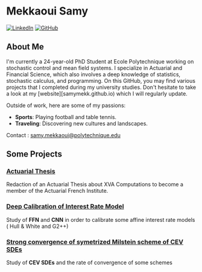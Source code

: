 # Mekkaoui Samy 


[![LinkedIn](https://img.shields.io/badge/LinkedIn-0077B5?style=for-the-badge&logo=linkedin&logoColor=white)](https://www.linkedin.com/in/samy-mekkaoui-3ba12a1b6/)
[![GitHub](https://img.shields.io/badge/GitHub-100000?style=for-the-badge&logo=github&logoColor=white)](https://github.com/SamyMekk)



## About Me

I'm currently a 24-year-old PhD Student at Ecole Polytechnique working on stochastic control and mean field systems. I specialize in Actuarial and Financial Science, which also involves a deep knowledge of statistics, stochastic calculus, and programming.
On this GitHub, you may find various projects that I completed during my university studies.
Don't hesitate to take a look at my [website][samymekk.github.io) which I will  regularly update.


Outside of work, here are some of my passions:

- **Sports**: Playing football and table tennis.
- **Traveling**: Discovering new cultures and landscapes.

Contact : samy.mekkaoui@polytechnique.edu


## Some Projects


### [Actuarial Thesis ](https://github.com/SamyMekk/project1)
Redaction of an Actuarial Thesis about XVA Computations to become a member of the Actuarial French Institute.



### [Deep Calibration of Interest Rate Model](https://github.com/SamyMekk/Deep_Learning_For_Finance)
Study of $\textbf{FFN}$ and  $\textbf{CNN}$ in order  to calibrate some affine interest rate models ( Hull & White and G2++)

### [Strong convergence of symetrized Milstein scheme of CEV SDEs ](https://github.com/SamyMekk/Monte-Carlo-Projects)
Study of $\textbf{CEV SDEs}$ and the rate of convergence of some schemes 

